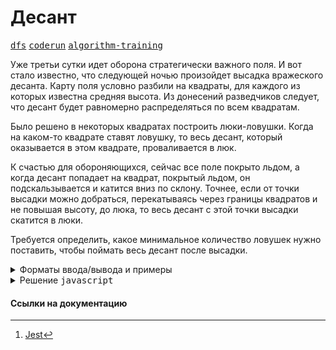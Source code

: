 # Десант

[<kbd>dfs</kbd>](https://youtube.com/live/0YjdZlgf9Ig)
[<kbd>coderun</kbd>](https://coderun.yandex.ru/problem/troop)
[<kbd>algorithm-training</kbd>](https://contest.yandex.ru/contest/45469/problems/34/)

Уже третьи сутки идет оборона стратегически важного поля. И вот стало известно, что следующей ночью произойдет высадка вражеского десанта. Карту поля условно разбили на квадраты, для каждого из которых известна средняя высота. Из донесений разведчиков следует, что десант будет равномерно распределяться по всем квадратам.

Было решено в некоторых квадратах построить люки-ловушки. Когда на каком-то квадрате ставят ловушку, то весь десант, который оказывается в этом квадрате, проваливается в люк.

К счастью для обороняющихся, сейчас все поле покрыто льдом, а когда десант попадает на квадрат, покрытый льдом, он подскальзывается и катится вниз по склону. Точнее, если от точки высадки можно добраться, перекатываясь через границы квадратов и не повышая высоту, до люка, то весь десант с этой точки высадки скатится в люки.

Требуется определить, какое минимальное количество ловушек нужно поставить, чтобы поймать весь десант после высадки.

<details>
<summary>Форматы ввода/вывода и примеры</summary>

## Формат ввода

Во входном файле записаны сначала числа $N$ и $M$, задающие размеры карты — натуральные числа, не превышающие $100$. Далее идет $N$ строк, по $M$ чисел в каждой, задающих высоту квадратов карты. Высота задается натуральным числом, не превышающим $10000$. Считается, что квадраты, расположенные за пределами карты, имеют бесконечно большую высоту (то есть десант туда никогда не попадет).

## Формат вывода

В выходной файл выведите минимальное количество ловушек, которое нужно поставить.

### Пример 1

<table width = "100%">
<tr>
<th>Ввод</th> <th>Вывод</th>
</tr>
<tr valign="top">
<td><pre>
<code>4 4
1 2 4 1
2 4 4 4
1 4 3 2
1 2 3 2
</code></pre></td>

<td><pre>
<code>4
</code></pre></td>
</tr>
</table>

</details>

<details>
<summary>Решение <kbd>javascript</kbd></summary>

### 1. Установка зависимостей

```bash
npm install             # Установка зависимостей
```

### 2. Запуск тестирования решения в среде Jest[^1]

```bash
npm run test            # Unit-тестирование
```

</details>

#### Ссылки на документацию

[^1]: [Jest](https://jestjs.io/docs/getting-started)
